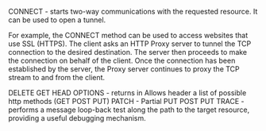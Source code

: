 CONNECT - starts two-way communications with the requested resource. It can be used to open a tunnel.

For example, the CONNECT method can be used to access websites that use SSL (HTTPS). 
The client asks an HTTP Proxy server to tunnel the TCP connection to the desired destination.
The server then proceeds to make the connection on behalf of the client. 
Once the connection has been established by the server, 
the Proxy server continues to proxy the TCP stream to and from the client.

DELETE
GET
HEAD
OPTIONS - returns in Allows header a list of possible http methods (GET POST PUT)
PATCH - Partial PUT
POST
PUT
TRACE - performs a message loop-back test along the path to the target resource, providing a useful debugging mechanism.